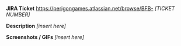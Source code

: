 **JIRA Ticket**
https://perigongames.atlassian.net/browse/BFB- *[TICKET NUMBER]*

**Description**
*[insert here]*

**Screenshots / GIFs**
*[insert here]*

